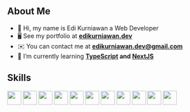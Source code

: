## About Me

- 👋 Hi, my name is Edi Kurniawan a Web Developer
- 🖥️ See my portfolio at **[edikurniawan.dev](https://edikurniawan.dev/)**
- ✉️ You can contact me at **[edikurniawan.dev@gmail.com](mailto:edikurniawan.dev@gmail.com)**
- 🧮 I’m currently learning **[TypeScript](https://www.typescriptlang.org/) and [NextJS](https://nextjs.org/)**

## Skills

<code><a href="https://tc39.es/zh-Hans/"><img height="32" src="https://cdn.jsdelivr.net/gh/devicons/devicon/icons/javascript/javascript-original.svg"></a></code>
<code><a href="https://www.typescriptlang.org/"><img height="32" src="https://cdn.jsdelivr.net/gh/devicons/devicon/icons/typescript/typescript-original.svg"></a></code>
<code><a href="https://reactjs.org/"><img height="32" src="https://cdn.jsdelivr.net/gh/devicons/devicon/icons/react/react-original.svg"></a></code>
<code><a href="https://nextjs.org/"><img height="32" src="https://cdn.jsdelivr.net/gh/devicons/devicon/icons/nextjs/nextjs-original.svg"></a></code>
<code><a href="https://tailwindcss.com/"><img height="32" src="https://cdn.jsdelivr.net/gh/devicons/devicon/icons/tailwindcss/tailwindcss-original.svg"></a></code>
<code><a href="https://getbootstrap.com/"><img height="32" src="https://cdn.jsdelivr.net/gh/devicons/devicon/icons/bootstrap/bootstrap-plain.svg"></a></code>
<code><a href="https://nodejs.org/"><img height="32" src="https://cdn.jsdelivr.net/gh/devicons/devicon/icons/nodejs/nodejs-original.svg"></a></code>
<code><a href="https://expressjs.com/"><img height="32" src="https://cdn.jsdelivr.net/gh/devicons/devicon/icons/express/express-original.svg"></a></code>
<code><a href="https://laravel.com/"><img height="32" src="https://cdn.jsdelivr.net/gh/devicons/devicon/icons/laravel/laravel-original.svg"></a></code>
<code><a href="https://www.mongodb.com/"><img height="32" src="https://cdn.jsdelivr.net/gh/devicons/devicon/icons/mongodb/mongodb-original.svg"></a></code>
<code><a href="https://www.mysql.com/"><img height="32" src="https://cdn.jsdelivr.net/gh/devicons/devicon/icons/mysql/mysql-original.svg"></a></code>
